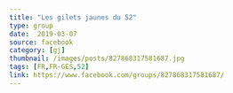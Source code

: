 ```yaml
---
title: "Les gilets jaunes du 52"
type: group
date:  2019-03-07
source: facebook
category: [gj]
thumbnail: /images/posts/827868317581687.jpg
tags: [FR,FR-GES,52]
link: https://www.facebook.com/groups/827868317581687/
---
```

